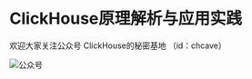 ClickHouse原理解析与应用实践
===


欢迎大家关注公众号 ClickHouse的秘密基地 （id：chcave） </p>
![公众号](https://github.com/nauu/clickhousebook/raw/master/imgs/official.jpg)  


